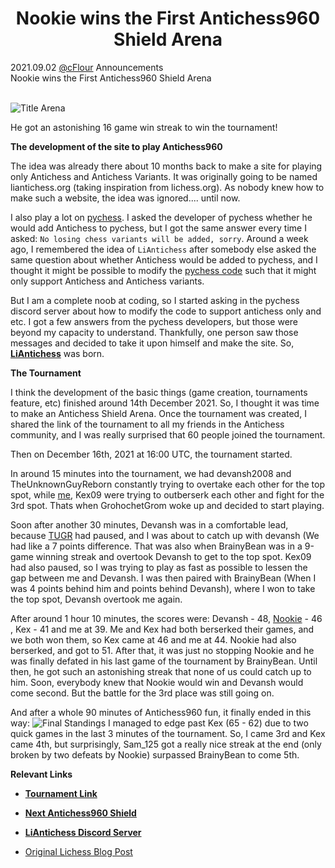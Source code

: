 <h1 align="center">Nookie wins the First Antichess960 Shield Arena</h1>

<div class="meta-headline">
    <div class= "meta">
        <span class="text">2021.09.02</span>
        <span class="text"><a href="/@/cFlour">@cFlour</a></span>
        <span class="text">Announcements</span>
    </div>
    <div class= "headline">Nookie wins the First Antichess960 Shield Arena</div>
</div>
</br>

![Title Arena](https://image.lichess1.org/display?h=550&op=thumbnail&path=cflour:ublog:RkdlIWJD:5DYvkaYB.png&w=880&sig=ff1527645c2f7ec5f4b0f7352b87968269593a61)
</br>

He got an astonishing 16 game win streak to win the tournament!

**The development of the site to play Antichess960**

The idea was already there about 10 months back to make a site for playing only Antichess and Antichess Variants. It was originally going to be named liantichess.org (taking inspiration from lichess.org). As nobody knew how to make such a website, the idea was ignored.... until now.

I also play a lot on [pychess](https://www.pychess.org). I asked the developer of pychess whether he would add Antichess to pychess, but I got the same answer every time I asked: `No losing chess variants will be added, sorry`. Around a week ago, I remembered the idea of `LiAntichess` after somebody else asked the same question about whether Antichess would be added to pychess, and I thought it might be possible to modify the [pychess code](https://github.com/gbtami/pychess-variants) such that it might only support Antichess and Antichess variants.

But I am a complete noob at coding, so I started asking in the pychess discord server about how to modify the code to support antichess only and etc. I got a few answers from the pychess developers, but those were beyond my capacity to understand. Thankfully, one person saw those messages and decided to take it upon himself and make the site. So, **[LiAntichess](https://liantichess.herokuapp.com)** was born.

**The Tournament**

I think the development of the basic things (game creation, tournaments feature, etc) finished around 14th December 2021. So, I thought it was time to make an Antichess Shield Arena. Once the tournament was created, I shared the link of the tournament to all my friends in the Antichess community, and I was really surprised that 60 people joined the tournament.

Then on December 16th, 2021 at 16:00 UTC, the tournament started.

In around 15 minutes into the tournament, we had devansh2008 and TheUnknownGuyReborn constantly trying to overtake each other for the top spot, while [me](https://lichess.org/@/cFlour), Kex09 were trying to outberserk each other and fight for the 3rd spot. Thats when GrohochetGrom woke up and decided to start playing.

Soon after another 30 minutes, Devansh was in a comfortable lead, because [TUGR](https://lichess.org/@/TheUnknownGuyReborn) had paused, and I was about to catch up with devansh (We had like a 7 points difference. That was also when BrainyBean was in a 9-game winning streak and overtook Devansh to get to the top spot. Kex09 had also paused, so I was trying to play as fast as possible to lessen the gap between me and Devansh. I was then paired with BrainyBean (When I was 4 points behind him and points behind Devansh), where I won to take the top spot, Devansh overtook me again.

After around 1 hour 10 minutes, the scores were: Devansh - 48, [Nookie](https://lichess.org/@/GrohochetGrom) \- 46 \, Kex \- 41 and me at 39\. Me and Kex had both berserked their games\, and we both won them\, so Kex came at 46 and me at 44\. Nookie had also berserked\, and got to 51\. After that\, it was just no stopping Nookie and he was finally defated in his last game of the tournament by BrainyBean\. Until then\, he got such an astonishing streak that none of us could catch up to him\. Soon\, everybody knew that Nookie would win and Devansh would come second\. But the battle for the 3rd place was still going on\.

And after a whole 90 minutes of Antichess960 fun, it finally ended in this way:
![Final Standings](https://i.imgur.com/EvXpRE9.png)
I managed to edge past Kex (65 - 62) due to two quick games in the last 3 minutes of the tournament. So, I came 3rd and Kex came 4th, but surprisingly, Sam\_125 got a really nice streak at the end (only broken by two defeats by Nookie) surpassed BrainyBean to come 5th.

**Relevant Links**

* **[Tournament Link](https://liantichess.herokuapp.com/tournament/nWgg590u)**
* **[Next Antichess960 Shield](https://liantichess.herokuapp.com/tournament/bDwszbGp)**
* **[LiAntichess Discord Server](https://discord.gg/yv8YEhyFUg)**

* [Original Lichess Blog Post](https://lichess.org/@/cFlour/blog/nookie-wins-the-first-antichess960-shield-arena-in-style/RkdlIWJD)